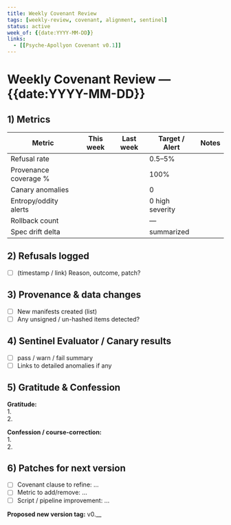 ```yaml
---
title: Weekly Covenant Review
tags: [weekly-review, covenant, alignment, sentinel]
status: active
week_of: {{date:YYYY-MM-DD}}
links:
  - [[Psyche‑Apollyon Covenant v0.1]]
---
```


# Weekly Covenant Review — {{date:YYYY-MM-DD}}

## 1) Metrics

| Metric | This week | Last week | Target / Alert | Notes |
|-------|-----------|-----------|----------------|-------|
| Refusal rate |  |  | 0.5–5% |  |
| Provenance coverage % |  |  | 100% |  |
| Canary anomalies |  |  | 0 |  |
| Entropy/oddity alerts |  |  | 0 high severity |  |
| Rollback count |  |  | — |  |
| Spec drift delta |  |  | summarized |  |

## 2) Refusals logged
- [ ] (timestamp / link) Reason, outcome, patch?

## 3) Provenance & data changes
- [ ] New manifests created (list)  
- [ ] Any unsigned / un-hashed items detected?

## 4) Sentinel Evaluator / Canary results
- [ ] pass / warn / fail summary  
- [ ] Links to detailed anomalies if any

## 5) Gratitude & Confession
**Gratitude:**  
1.  
2.  

**Confession / course-correction:**  
1.  
2.  

## 6) Patches for next version
- [ ] Covenant clause to refine: …  
- [ ] Metric to add/remove: …  
- [ ] Script / pipeline improvement: …

**Proposed new version tag:** v0.__

